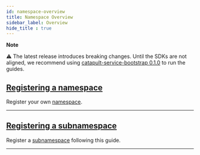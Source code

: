 ```yaml
---
id: namespace-overview
title: Namespace Overview
sidebar_label: Overview
hide_title : true
---
```


<div class="info">

**Note**

⚠ The latest release introduces breaking changes. Until the SDKs are not aligned, we recommend using [catapult-service-bootstrap 0.1.0](https://bcdocs.xpxsirius.io/guides/getting-started/setup-workstation.html) to run the guides.

</div>

## [Registering a namespace](./registering-a-namespace.md)

Register your own [namespace](../../built-in-features/namespace.md).

***

## [Registering a subnamespace](./registering-a-subnamespace.md)

Register a [subnamespace](../../built-in-features/namespace.md) following this guide.

***